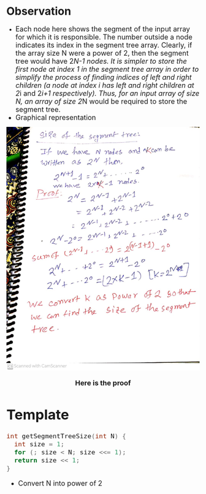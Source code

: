 # Observation
- <font size ="4">Each node here shows the segment of the input array for which it is responsible. The number outside a node indicates its index in the segment tree array. Clearly, if the array size N were a power of 2, then the segment tree would have 2*N-1 nodes. It is simpler to store the first node at index 1 in the segment tree array in order to simplify the process of finding indices of left and right children (a node at index i has left and right children at 2*i and 2*i+1 respectively). Thus, for an input array of size N, an array of size 2*N would be required to store the segment tree.
- Graphical representation 
<div align="center"><img src="g2.jpg">

**Here is the proof** </div>

# Template 
```c++
int getSegmentTreeSize(int N) {
  int size = 1;
  for (; size < N; size <<= 1);
  return size << 1;
}
```
- Convert N into power of 2